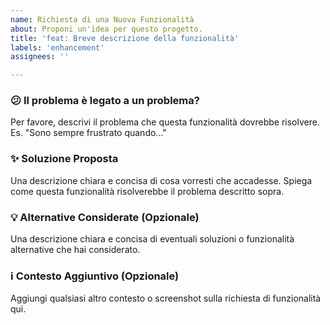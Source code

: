 ```yaml
---
name: Richiesta di una Nuova Funzionalità
about: Proponi un'idea per questo progetto.
title: 'feat: Breve descrizione della funzionalità'
labels: 'enhancement'
assignees: ''

---
```


### 😕 Il problema è legato a un problema?
Per favore, descrivi il problema che questa funzionalità dovrebbe risolvere. Es. "Sono sempre frustrato quando..."

### ✨ Soluzione Proposta
Una descrizione chiara e concisa di cosa vorresti che accadesse. Spiega come questa funzionalità risolverebbe il problema descritto sopra.

### 💡 Alternative Considerate (Opzionale)
Una descrizione chiara e concisa di eventuali soluzioni o funzionalità alternative che hai considerato.

### ℹ️ Contesto Aggiuntivo (Opzionale)
Aggiungi qualsiasi altro contesto o screenshot sulla richiesta di funzionalità qui. 